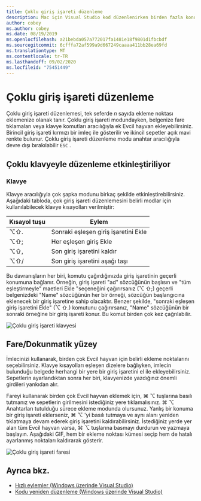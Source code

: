 ```yaml
---
title: Çoklu giriş işareti düzenleme
description: Mac için Visual Studio kod düzenlenirken birden fazla konuma metin ekleyin.
author: cobey
ms.author: cobey
ms.date: 08/19/2019
ms.openlocfilehash: a21bebda057a772017fa1481e18f9801d1fbcbdf
ms.sourcegitcommit: 6cfffa72af599a9d667249caaaa411bb28ea69fd
ms.translationtype: MT
ms.contentlocale: tr-TR
ms.lasthandoff: 09/02/2020
ms.locfileid: "75451449"
---
```

# <a name="multi-caret-editing"></a>Çoklu giriş işareti düzenleme

Çoklu giriş işareti düzenlemesi, tek seferde _n_ sayıda ekleme noktası eklemenize olanak tanır. Çoklu giriş işareti modundayken, belgenize fare tıklamaları veya klavye komutları aracılığıyla ek Evcil hayvan ekleyebilirsiniz. Birincil giriş işareti kırmızı bir imleç ile gösterilir ve ikincil sepetler açık mavi renkte bulunur. Çoklu giriş işareti düzenleme modu anahtar aracılığıyla devre dışı bırakılabilir `ESC` .

## <a name="enabling-multi-caret-editing"></a>Çoklu klavyeyle düzenleme etkinleştiriliyor

### <a name="keyboard"></a>Klavye

Klavye aracılığıyla çok şapka modunu birkaç şekilde etkinleştirebilirsiniz. Aşağıdaki tabloda, çok giriş işareti düzenlemesini belirli modlar için kullanılabilecek klavye kısayolları verilmiştir:

| Kısayol tuşu  | Eylem                        | 
|---------| ------------------------------|
|  ⌥⇧.   | Sonraki eşleşen giriş işaretini Ekle    | 
|  ⌥⇧;   | Her eşleşen giriş Ekle | 
|  ⌥⇧,   | Son giriş işaretini kaldır             | 
|  ⌥⇧/   | Son giriş işaretini aşağı taşı          | 

Bu davranışların her biri, komutu çağırdığınızda giriş işaretinin geçerli konumuna bağlanır. Örneğin, giriş işareti "ad" sözcüğünün başlısın ve "tüm eşleştirmeyle" maetleri Ekle "seçeneğini çağırırsanız (⌥ ⇧;) geçerli belgenizdeki "Name" sözcüğünün her bir örneği, sözcüğün başlangıcına eklenecek bir giriş işaretine sahip olacaktır. Benzer şekilde, "sonraki eşleşen giriş işaretini Ekle" (⌥ ⇧.) komutunu çağırırsanız, "Name" sözcüğünün bir sonraki örneğine bir giriş işareti konur. Bu komut birden çok kez çağrılabilir.

![Çoklu giriş işareti klavyesi](media/multi-caret-keyboard.gif)

## <a name="mousetouchpad"></a>Fare/Dokunmatik yüzey

İmlecinizi kullanarak, birden çok Evcil hayvan için belirli ekleme noktalarını seçebilirsiniz. Klavye kısayolları eşleşen dizelere bağlıyken, imlecin bulunduğu belgede herhangi bir yere bir giriş işaretini el ile ekleyebilirsiniz. Sepetlerin ayarlandıktan sonra her biri, klavyenizde yazdığınız önemli girdileri yankıdan alır.

Fareyi kullanarak birden çok Evcil hayvan eklemek için, ⌘ ⌥ tuşlarına basılı tutmanız ve sepetlerin girilmesini istediğiniz yere tıklamalısınız. ⌘ ⌥ Anahtarları tutulduğu sürece ekleme modunda olursunuz. Yanlış bir konuma bir giriş işareti eklerseniz, ⌘ ⌥ 'yi basılı tutmaya ve aynı alanı yeniden tıklatmaya devam ederek giriş işaretini kaldırabilirsiniz. İstediğiniz yerde yer alan tüm Evcil hayvan varsa, ⌘ ⌥ tuşlarına basmayı durdurun ve yazmaya başlayın. Aşağıdaki GIF, hem bir ekleme noktası kümesi seçip hem de hatalı ayarlanmış noktaları kaldırarak gösterir.

![Çoklu giriş işareti faresi](media/multi-caret-mouse.gif)

## <a name="see-also"></a>Ayrıca bkz.

- [Hızlı eylemler (Windows üzerinde Visual Studio)](/visualstudio/ide/quick-actions)
- [Kodu yeniden düzenleme (Windows üzerinde Visual Studio)](/visualstudio/ide/refactoring-in-visual-studio)
